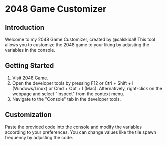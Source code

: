 # 2048 Game Customizer

## Introduction
Welcome to my 2048 Game Customizer, created by @calskidal! This tool allows you to customize the 2048 game to your liking by adjusting the variables in the console.

## Getting Started
1. Visit [2048 Game](//:play2048.co).
2. Open the developer tools by pressing F12 or Ctrl + Shift + I (Windows/Linux) or Cmd + Opt + I (Mac). Alternatively, right-click on the webpage and select "Inspect" from the context menu.
3. Navigate to the "Console" tab in the developer tools.

## Customization
Paste the provided code into the console and modify the variables according to your preferences. You can change values like the tile spawn frequency by adjusting the code.



